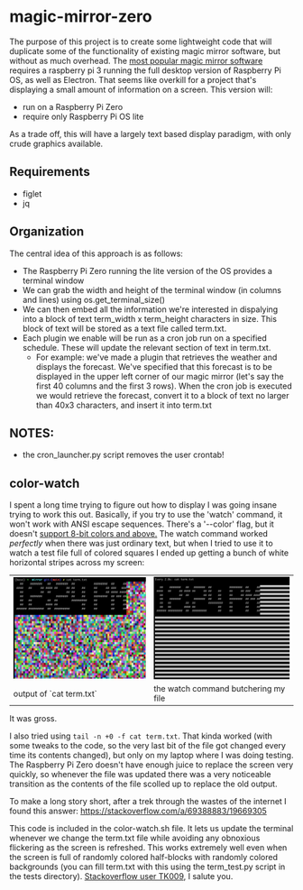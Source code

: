 # magic-mirror-zero
The purpose of this project is to create some lightweight code that will duplicate some of the functionality of existing magic mirror software, but without as much overhead.
The [most popular magic mirror software](https://github.com/MichMich/MagicMirror) requires a raspberry pi 3 running the full desktop version of Raspberry Pi OS, as well as Electron. That seems like overkill for a project that's displaying a small amount of information on a screen.
This version will:
- run on a Raspberry Pi Zero
- require only Raspberry Pi OS lite

As a trade off, this will have a largely text based display paradigm, with only crude graphics available.
## Requirements
- figlet
- jq


## Organization
The central idea of this approach is as follows:
- The Raspberry Pi Zero running the lite version of the OS provides a terminal window
- We can grab the width and height of the terminal window (in columns and lines) using os.get_terminal_size()
- We can then embed all the information we're interested in dispalying into a block of text term_width x term_height characters in size. This block of text will be stored as a text file called term.txt.
- Each plugin we enable will be run as a cron job run on a specified schedule. These will update the relevant section of text in term.txt.
    - For example: we've made a plugin that retrieves the weather and displays the forecast. We've specified that this forecast is to be displayed in the upper left corner of our magic mirror (let's say the first 40 columns and the first 3 rows). When the cron job is executed we would retrieve the forecast, convert it to a block of text no larger than 40x3 characters, and insert it into term.txt

## NOTES:
- the cron_launcher.py script removes the user crontab! 

## color-watch
I spent a long time trying to figure out how to display 
I was going insane trying to work this out. Basically, if you try to use the 'watch' command, it won't work with ANSI escape sequences.
There's a '--color' flag, but it doesn't [support 8-bit colors and above.](https://gitlab.com/procps-ng/procps/-/issues/44) The watch command worked _perfectly_ when there was just ordinary text, but when I tried to use it to watch a test file full of colored squares I ended up getting a bunch of white horizontal stripes across my screen:
<table><tr>
<td> <img src="images/cat-term.png" alt="output of cat command" style="width: 350px;"/> </td>
<td> <img src="images/watch-not-working.png" alt="the watch command butchering my file" style="width: 350px;"/> </td>
</tr>
<tr>
<td>output of `cat term.txt`</td>
<td>the watch command butchering my file</td>
</tr></table>
It was gross.

I also tried using `tail -n +0 -f cat term.txt`. That kinda worked (with some tweaks to the code, so the very last bit of the 
file got changed every time its contents changed), but only on my laptop where I was doing testing. The Raspberry Pi Zero doesn't have enough juice to replace the screen very quickly, so whenever the file was updated there was a very noticeable transition as the contents of the file scolled up to replace the old output. 

To make a long story short, after a trek through the wastes of the internet I found this answer: https://stackoverflow.com/a/69388883/19669305

This code is included in the color-watch.sh file. It lets us update the terminal whenever we change the term.txt file while avoiding any obnoxious flickering as the screen is refreshed. This works extremely well even when the screen is full of randomly colored half-blocks with randomly colored backgrounds (you can fill term.txt with this using the term_test.py script in the tests directory). [Stackoverflow user TK009,](https://stackoverflow.com/users/3276936/tk009) I salute you. 



